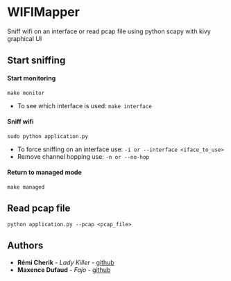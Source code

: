 # WIFIMapper

Sniff wifi on an interface or read pcap file using python scapy with kivy graphical UI

## Start sniffing

#### Start monitoring
```
make monitor
```

- To see which interface is used: ``` make interface ```

#### Sniff wifi
```
sudo python application.py
```

- To force sniffing on an interface use: ``-i or --interface <iface_to_use>``
- Remove channel hopping use: ```-n or --no-hop```

#### Return to managed mode
```
make managed
```

## Read pcap file
```
python application.py --pcap <pcap_file>
```

## Authors

* **Rémi Cherik** - *Lady Killer* - [github](https://github.com/rcherik)
* **Maxence Dufaud** - *Fajo* - [github](https://github.com/mdufaud)
